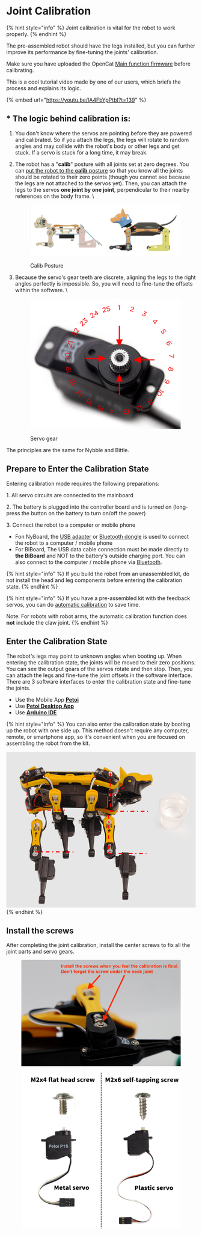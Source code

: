 # Joint Calibration

{% hint style="info" %}
Joint calibration is vital for the robot to work properly.&#x20;
{% endhint %}

The pre-assembled robot should have the legs installed, but you can further improve its performance by fine-tuning the joints' calibration.&#x20;

Make sure you have uploaded the OpenCat [Main function firmware](https://docs.petoi.com/arduino-ide/upload-sketch-for-nyboard#10.-upload-the-major-functionalities-sketch) before calibrating.&#x20;

This is a cool tutorial video made by one of our users, which briefs the process and explains its logic.&#x20;

{% embed url="https://youtu.be/IA4FbYpPtbI?t=139" %}

## \* The logic behind calibration is:

1. &#x20;You don't know where the servos are pointing before they are powered and calibrated. So if you attach the legs, the legs will rotate to random angles and may collide with the robot's body or other legs and get stuck. If a servo is stuck for a long time, it may break.&#x20;
2.  &#x20;The robot has a "**calib**" posture with all joints set at zero degrees. You can [put the robot to the **calib** posture](joint-calibration.md#enter-the-calibration-state) so that you know all the joints should be rotated to their zero points (though you cannot see because the legs are not attached to the servos yet). Then, you can attach the legs to the servos **one joint by one joint**, perpendicular to their nearby references on the body frame. \


    <figure><img src=".gitbook/assets/image (320).png" alt=""><figcaption><p>Calib Posture</p></figcaption></figure>
3.  &#x20;Because the servo's gear teeth are discrete, aligning the legs to the right angles perfectly is impossible. So, you will need to fine-tune the offsets within the software. \


    <figure><img src=".gitbook/assets/image (145).png" alt=""><figcaption><p>Servo gear</p></figcaption></figure>

The principles are the same for Nybble and Bittle.&#x20;

## Prepare to Enter the Calibration State

Entering calibration mode requires the following preparations: ‌

1\. All servo circuits are connected to the mainboard&#x20;

2\. The battery is plugged into the controller board and is turned on (long-press the button on the battery to turn on/off the power)

3\. Connect the robot to a computer or mobile phone

* Fon NyBoard, the [USB adapter](https://docs.petoi.com/communication-modules/usb-downloader-ch340c#connect-nyboard) or [Bluetooth dongle](https://docs.petoi.com/communication-modules/dual-mode-bluetooth) is used to connect the robot to a computer / mobile phone
* For BiBoard, The USB data cable connection must be made directly to **the BiBoard** and NOT to the battery's outside charging port. You can also connect to the computer / mobile phone via [Bluetooth](https://docs.petoi.com/bluetooth-connection).

{% hint style="info" %}
If you build the robot from an unassembled kit, do not install the head and leg components before entering the calibration state.&#x20;
{% endhint %}

{% hint style="info" %}
If you have a pre-assembled kit with the feedback servos, you can do [automatic calibration](https://docs.petoi.com/apis/serial-protocol/feedback-servos) to save time.

Note: For robots with robot arms, the automatic calibration function does **not** include the claw joint.
{% endhint %}

## Enter the Calibration State

The robot's legs may point to unknown angles when booting up. When entering the calibration state, the joints will be moved to their zero positions. You can see the output gears of the servos rotate and then stop. Then, you can attach the legs and fine-tune the joint offsets in the software interface. There are 3 software interfaces to enter the calibration state and fine-tune the joints.&#x20;

* Use the Mobile App [**Petoi**](https://docs.petoi.com/mobile-app/app-guide)
* Use [**Petoi Desktop App**](https://docs.petoi.com/desktop-app/joint-calibrator)
* Use [**Arduino IDE**](https://docs.petoi.com/arduino-ide/calibrate-the-joints-with-arduino-ide)

{% hint style="info" %}
You can also enter the calibration state by booting up the robot with one side up. This method doesn't require any computer, remote, or smartphone app, so it's convenient when you are focused on assembling the robot from the kit.&#x20;

![](<.gitbook/assets/image (216).png>)
{% endhint %}

## Install the screws

After completing the joint calibration, install the center screws to fix all the joint parts and servo gears.

<figure><img src=".gitbook/assets/校准完拧螺丝.jpg" alt=""><figcaption></figcaption></figure>

<figure><img src=".gitbook/assets/Screw_Servo_en.png" alt=""><figcaption></figcaption></figure>
